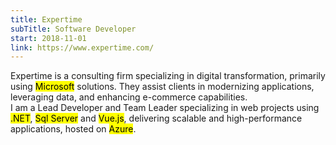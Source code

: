 ```yaml
---
title: Expertime
subTitle: Software Developer
start: 2018-11-01
link: https://www.expertime.com/
---
```


Expertime is a consulting firm specializing in digital transformation, primarily using <mark>Microsoft</mark> solutions. They assist clients in modernizing applications, leveraging data, and enhancing e-commerce capabilities.
\
I am a Lead Developer and Team Leader specializing in web projects using <mark>.NET</mark>, <mark>Sql Server</mark> and <mark>Vue.js</mark>, delivering scalable and high-performance applications, hosted on <mark>Azure</mark>.
